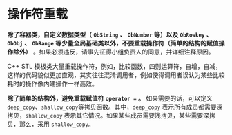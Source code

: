 操作符重载 
==========================



**除了容器类，自定义数据类型（** **`ObString`** **、** **`ObNumber`** **等）以及** **`ObRowkey`** **、** **`ObObj`** **、** **`ObRange`** **等少量全局基础类以外，不要重载操作符（简单的结构的赋值操作除外）** 。如果必须违反，请事先征得小组负责人的同意，并详细注释原因。

C++ STL 模板类大量重载操作符，例如，比较函数，四则运算符，自增，自减，这样的代码貌似更加直观，其实往往混淆调用者，例如使得调用者误认为某些比较耗时的操作像内建操作一样高效。

**除了简单的结构外，避免重载赋值符** **`operator =`** **。** 如果需要的话，可以定义 `deep_copy`、`shallow_copy`等拷贝函数。其中，`deep_copy` 表示所有成员都需要深拷贝，`shallow_copy` 表示其它情况。如果某些成员需要浅拷贝，某些需要深拷贝，那么，采用 `shallow_copy`。
